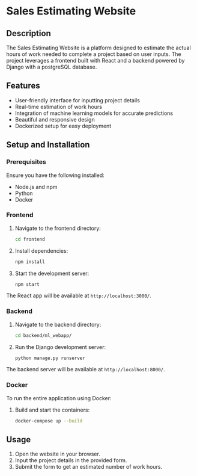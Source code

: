 # Sales Estimating Website

## Description
The Sales Estimating Website is a platform designed to estimate the actual hours of work needed to complete a project based on user inputs. The project leverages a frontend built with React and a backend powered by Django with a postgreSQL database.

## Features
- User-friendly interface for inputting project details
- Real-time estimation of work hours
- Integration of machine learning models for accurate predictions
- Beautiful and responsive design
- Dockerized setup for easy deployment

## Setup and Installation

### Prerequisites
Ensure you have the following installed:
- Node.js and npm
- Python
- Docker

### Frontend
1. Navigate to the frontend directory:
    ```bash
    cd frontend
    ```
2. Install dependencies:
    ```bash
    npm install
    ```
3. Start the development server:
    ```bash
    npm start
    ```
The React app will be available at `http://localhost:3000/`.

### Backend
1. Navigate to the backend directory:
    ```bash
    cd backend/ml_webapp/
    ```
2. Run the Django development server:
    ```bash
    python manage.py runserver
    ```
The backend server will be available at `http://localhost:8000/`.

### Docker
To run the entire application using Docker:
1. Build and start the containers:
    ```bash
    docker-compose up --build
    ```

## Usage

1. Open the website in your browser.
2. Input the project details in the provided form.
3. Submit the form to get an estimated number of work hours.

